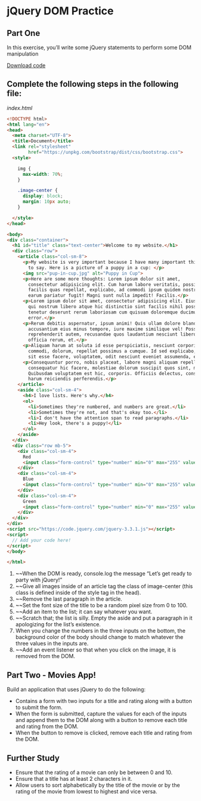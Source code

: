 # jQuery DOM Practice

## **Part One**

In this exercise, you’ll write some jQuery statements to perform some DOM manipulation

[Download code](https://curric.springboard.com/software-engineering-career-track/default/exercises/jquery-dom.zip)

## **Complete the following steps in the following file:**

*index.html*

```html
<!DOCTYPE html>
<html lang="en">
<head>
  <meta charset="UTF-8">
  <title>Document</title>
  <link rel="stylesheet"
        href="https://unpkg.com/bootstrap/dist/css/bootstrap.css">
  <style>

    img {
      max-width: 70%;
    }

    .image-center {
      display: block;
      margin: 10px auto;
    }

  </style>
</head>

<body>
<div class="container">
  <h1 id="title" class="text-center">Welcome to my website.</h1>
  <div class="row">
    <article class="col-sm-8">
      <p>My website is very important because I have many important things
        to say. Here is a picture of a puppy in a cup: </p>
      <img src="pup-in-cup.jpg" alt="Puppy in Cup">
      <p>Here are some more thoughts: Lorem ipsum dolor sit amet,
        consectetur adipisicing elit. Cum harum labore veritatis, possimus
        facilis quas repellat, explicabo, ad commodi ipsum quidem nostrum
        earum pariatur fugit! Magni sunt nulla impedit! Facilis.</p>
      <p>Lorem ipsum dolor sit amet, consectetur adipisicing elit. Eius, natus
        qui nostrum libero atque hic distinctio sint facilis nihil possimus
        tenetur deserunt rerum laboriosam cum quisuam doloremque ducimus
        error.</p>
      <p>Rerum debitis aspernatur, ipsum animi! Quis ullam dolore blanditiis
        accusantium eius minus tempore, iure maxime similique vel! Possimus
        reprehenderit autem, recusandae quos laudantium nesciunt libero suscipit
        officia rerum, et.</p>
      <p>Aliquam harum at soluta id esse perspiciatis, nesciunt corporis nostrum
        commodi, dolorum, repellat possimus a cumque. Id sed explicabo, quaerat
        sit esse facere, voluptatem, odit nesciunt eveniet assumenda, error!</p>
      <p>Consequuntur porro, nobis placeat, labore magni aliquam repellendus
        consequatur hic facere, molestiae dolorum suscipit quos sint, minima
        Quibusdam voluptatem est hic, corporis. Officiis delectus, consectetur
        harum reiciendis perferendis.</p>
    </article>
    <aside class="col-sm-4">
      <h4>I love lists. Here's why.</h4>
      <ol>
        <li>Sometimes they're numbered, and numbers are great.</li>
        <li>Sometimes they're not, and that's okay too.</li>
        <li>I don't have the attention span to read paragraphs.</li>
        <li>Hey look, there's a puppy!</li>
      </ol>
    </aside>
  </div>
  <div class="row mb-5">
    <div class="col-sm-4">
      Red
      <input class="form-control" type="number" min="0" max="255" value="255">
    </div>
    <div class="col-sm-4">
      Blue
      <input class="form-control" type="number" min="0" max="255" value="255">
    </div>
    <div class="col-sm-4">
      Green
      <input class="form-control" type="number" min="0" max="255" value="255">
    </div>
  </div>
</div>
<script src="https://code.jquery.com/jquery-3.3.1.js"></script>
<script>
  // Add your code here!
</script>
</body>

</html>
```

1. ~~When the DOM is ready, console.log the message “Let’s get ready to party with jQuery!”
2. ~~Give all images inside of an article tag the class of image-center (this class is defined inside of the style tag in the head).
3. ~~Remove the last paragraph in the article.
4. ~~Set the font size of the title to be a random pixel size from 0 to 100.
5. ~~Add an item to the list; it can say whatever you want.
6. ~~Scratch that; the list is silly. Empty the aside and put a paragraph in it apologizing for the list’s existence.
7. When you change the numbers in the three inputs on the bottom, the background color of the body should change to match whatever the three values in the inputs are.
8. ~~Add an event listener so that when you click on the image, it is removed from the DOM.

## **Part Two - Movies App!**

Build an application that uses jQuery to do the following:

- Contains a form with two inputs for a title and rating along with a button to submit the form.
- When the form is submitted, capture the values for each of the inputs and append them to the DOM along with a button to remove each title and rating from the DOM.
- When the button to remove is clicked, remove each title and rating from the DOM.

## **Further Study**

- Ensure that the rating of a movie can only be between 0 and 10.
- Ensure that a title has at least 2 characters in it.
- Allow users to sort alphabetically by the title of the movie or by the rating of the movie from lowest to highest and vice versa.
